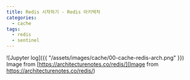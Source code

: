 ```yaml
---
title: Redis 시작하기 - Redis 아키텍처
categories: 
  - cache
tags:
  - redis
  - sentinel 
---
```


![Jupyter log]({{ "/assets/images/cache/00-cache-redis-arch.png" }})
Image from [https://architecturenotes.co/redis/](Image from https://architecturenotes.co/redis/)
